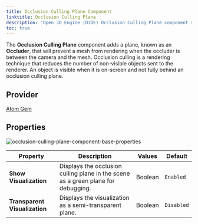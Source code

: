 ```yaml
---
title: Occlusion Culling Plane Component
linktitle: Occlusion Culling Plane
description: 'Open 3D Engine (O3DE) Occlusion Culling Plane component reference.'
toc: true
---
```


The **Occlusion Culling Plane** component adds a plane, known as an **Occluder**, that will prevent a mesh from rendering when the occluder is between the camera and the mesh. Occlusion culling is a rendering technique that reduces the number of non-visible objects sent to the renderer. An object is visible when it is on-screen and not fully behind an occlusion culling plane.


## Provider ##

[Atom Gem](/docs/user-guide/gems/reference/rendering/atom/atom/)


## Properties


![occlusion-culling-plane-component-base-properties](/images/user-guide/components/reference/atom/occlusion-culling-plane/occlusion-culling-plane-base-properties-ui.png)

| Property | Description | Values | Default |
|-|-|-|-|
| **Show Visualization** | Displays the occlusion culling plane in the scene as a green plane for debugging.  | Boolean | `Enabled` |
| **Transparent Visualization** | Displays the visualization as a semi-transparent plane.  | Boolean |  `Disabled` |